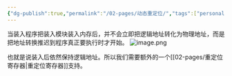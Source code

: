 ```yaml
---
{"dg-publish":true,"permalink":"/02-pages/动态重定位/","tags":["personal/blog","os"]}
---
```


当装入程序把装入模块装入内存后，并不会立即把逻辑地址转化为物理地址，而是把地址转换推迟到程序真正要执行时才开始。
![image.png](https://yelanyanyu-img-bed.oss-cn-hangzhou.aliyuncs.com/img/blog/2024/09/20240911210448.png)

也就是说装入后依然保持逻辑地址。所以我们需要额外的一个[[02-pages/重定位寄存器\|重定位寄存器]]支持。

